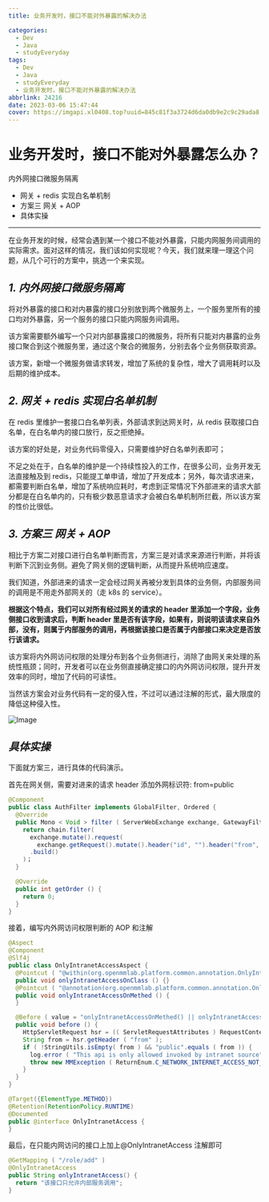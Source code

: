 ```yaml
---
title: 业务开发时，接口不能对外暴露的解决办法

categories:
  - Dev
  - Java
  - studyEveryday
tags:
  - Dev
  - Java
  - studyEveryday
  - 业务开发时，接口不能对外暴露的解决办法
abbrlink: 24216
date: 2023-03-06 15:47:44
cover: https://imgapi.xl0408.top?uuid=845c81f3a3724d6da0db9e2c9c29ada8
---
```


# 业务开发时，接口不能对外暴露怎么办？

内外网接口微服务隔离

- 网关 + redis 实现白名单机制
- 方案三 网关 + AOP
- 具体实操

---

在业务开发的时候，经常会遇到某一个接口不能对外暴露，只能内网服务间调用的实际需求。面对这样的情况，我们该如何实现呢？今天，我们就来理一理这个问题，从几个可行的方案中，挑选一个来实现。

## **_1. 内外网接口微服务隔离_**

将对外暴露的接口和对内暴露的接口分别放到两个微服务上，一个服务里所有的接口均对外暴露，另一个服务的接口只能内网服务间调用。

该方案需要额外编写一个只对内部暴露接口的微服务，将所有只能对内暴露的业务接口聚合到这个微服务里，通过这个聚合的微服务，分别去各个业务侧获取资源。

该方案，新增一个微服务做请求转发，增加了系统的复杂性，增大了调用耗时以及后期的维护成本。

## **_2. 网关 + redis 实现白名单机制_**

在 redis 里维护一套接口白名单列表，外部请求到达网关时，从 redis 获取接口白名单，在白名单内的接口放行，反之拒绝掉。

该方案的好处是，对业务代码零侵入，只需要维护好白名单列表即可；

不足之处在于，白名单的维护是一个持续性投入的工作，在很多公司，业务开发无法直接触及到 redis，只能提工单申请，增加了开发成本；另外，每次请求进来，都需要判断白名单，增加了系统响应耗时，考虑到正常情况下外部进来的请求大部分都是在白名单内的，只有极少数恶意请求才会被白名单机制所拦截，所以该方案的性价比很低。

## **_3. 方案三 网关 + AOP_**

相比于方案二对接口进行白名单判断而言，方案三是对请求来源进行判断，并将该判断下沉到业务侧。避免了网关侧的逻辑判断，从而提升系统响应速度。

我们知道，外部进来的请求一定会经过网关再被分发到具体的业务侧，内部服务间的调用是不用走外部网关的（走 k8s 的 service）。

**根据这个特点，我们可以对所有经过网关的请求的 header 里添加一个字段，业务侧接口收到请求后，判断 header 里是否有该字段，如果有，则说明该请求来自外部，没有，则属于内部服务的调用，再根据该接口是否属于内部接口来决定是否放行该请求。**

该方案将内外网访问权限的处理分布到各个业务侧进行，消除了由网关来处理的系统性瓶颈；同时，开发者可以在业务侧直接确定接口的内外网访问权限，提升开发效率的同时，增加了代码的可读性。

当然该方案会对业务代码有一定的侵入性，不过可以通过注解的形式，最大限度的降低这种侵入性。

![Image](https://mmbiz.qpic.cn/sz_mmbiz_jpg/knmrNHnmCLHeNQic2c4tQ3pwHOk9XgEmNiaUfUZC7EJnb0CIic4J6HqJSaL9D6tOoN4efzdZiaA07Tiasyl3yAtnPZw/640?wx_fmt=jpeg&wxfrom=5&wx_lazy=1&wx_co=1)

## **_具体实操_**

下面就方案三，进行具体的代码演示。

首先在网关侧，需要对进来的请求 header 添加外网标识符: from=public

```java
@Component
public class AuthFilter implements GlobalFilter, Ordered {
  @Override
  public Mono < Void > filter ( ServerWebExchange exchange, GatewayFilterChain chain ) {
    return chain.filter(
      exchange.mutate().request(
        exchange.getRequest().mutate().header("id", "").header("from", "public").build())
      .build()
    )；
  }

  @Override
  public int getOrder () {
    return 0;
  }
}
```

接着，编写内外网访问权限判断的 AOP 和注解

```java
@Aspect
@Component
@Slf4j
public class OnlyIntranetAccessAspect {
  @Pointcut ( "@within(org.openmmlab.platform.common.annotation.OnlyIntranetAccess)" )
  public void onlyIntranetAccessOnClass () {}
  @Pointcut ( "@annotation(org.openmmlab.platform.common.annotation.OnlyIntranetAccess)" )
  public void onlyIntranetAccessOnMethed () {
  }

  @Before ( value = "onlyIntranetAccessOnMethed() || onlyIntranetAccessOnClass()" )
  public void before () {
    HttpServletRequest hsr = (( ServletRequestAttributes ) RequestContextHolder.getRequestAttributes()) .getRequest ();
    String from = hsr.getHeader ( "from" );
    if ( !StringUtils.isEmpty( from ) && "public".equals ( from )) {
      log.error ( "This api is only allowed invoked by intranet source" );
      throw new MMException ( ReturnEnum.C_NETWORK_INTERNET_ACCESS_NOT_ALLOWED_ERROR);
    }
  }
}

@Target({ElementType.METHOD})
@Retention(RetentionPolicy.RUNTIME)
@Documented
public @interface OnlyIntranetAccess {
}
```

最后，在只能内网访问的接口上加上@OnlyIntranetAccess 注解即可

```java
@GetMapping ( "/role/add" )
@OnlyIntranetAccess
public String onlyIntranetAccess() {
  return "该接口只允许内部服务调用";
}
```